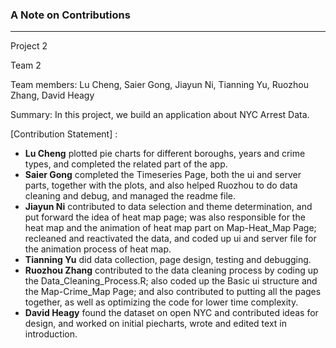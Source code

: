 ### A Note on Contributions


---


Project 2

Team 2

Team members: Lu Cheng, Saier Gong, Jiayun Ni, Tianning Yu, Ruozhou Zhang, David Heagy

Summary: In this project, we build an application about NYC Arrest Data.

[Contribution Statement] :
+ **Lu Cheng** plotted pie charts for different boroughs, years and crime types, and completed the related part of the app.
+ **Saier Gong** completed the Timeseries Page, both the ui and server parts, together with the plots, and also helped Ruozhou to do data cleaning and debug, and managed the readme file.
+ **Jiayun Ni** contributed to data selection and theme determination, and put forward the idea of heat map page; was also responsible for the heat map and the animation of heat map part on Map-Heat_Map Page; recleaned and reactivated the data, and coded up ui and server file for the animation process of heat map.
+ **Tianning Yu** did data collection, page design, testing and debugging.
+ **Ruozhou Zhang** contributed to the data cleaning process by coding up the Data_Cleaning_Process.R; also coded up the Basic ui structure and the Map-Crime_Map Page; and also contributed to putting all the pages together, as well as optimizing the code for lower time complexity.
+ **David Heagy** found the dataset on open NYC and contributed ideas for design, and worked on initial piecharts, wrote and edited text in introduction.